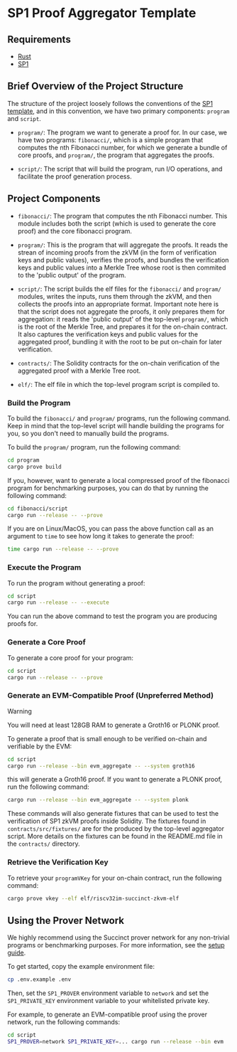 # SP1 Proof Aggregator Template 
## Requirements

- [Rust](https://rustup.rs/)
- [SP1](https://docs.succinct.xyz/getting-started/install.html)

## Brief Overview of the Project Structure
The structure of the project loosely follows the conventions of the [SP1 template](https://github.com/succinctlabs/sp1-project-template/tree/main), and in this convention, we have two primary components: `program` and `script`.

- `program/`: The program we want to generate a proof for. In our case, we have two programs: `fibonacci/`, which is a simple program that computes the nth Fibonacci number, for which we generate a bundle of core proofs, and `program/`, the program that aggregates the proofs.

- `script/`: The script that will build the program, run I/O operations, and facilitate the proof generation process.

## Project Components
- `fibonacci/`: The program that computes the nth Fibonacci number. This module includes both the script (which is used to generate the core proof) and the core fibonacci program.

- `program/`: This is the program that will aggregate the proofs. It reads the strean of incoming proofs from the zkVM (in the form of verification keys and public values), verifies the proofs, and bundles the verification keys and public values into a Merkle Tree whose root is then commited to the 'public output' of the program. 

- `script/`: The script builds the elf files for the `fibonacci/` and `program/` modules, writes the inputs, runs them through the zkVM, and then collects the proofs into an appropriate format. Important note here is that the script does not aggregate the proofs, it only prepares them for aggregation: it reads the 'public output' of the top-level `program/`, which is the root of the Merkle Tree, and prepares it for the on-chain contract. It also captures the verification keys and public values for the aggregated proof, bundling it with the root to be put on-chain for later verification.

- `contracts/`: The Solidity contracts for the on-chain verification of the aggregated proof with a Merkle Tree root.

- `elf/`: The elf file in which the top-level program script is compiled to.

### Build the Program

To build the `fibonacci/` and `program/` programs, run the following command. Keep in mind that the top-level script will handle building the programs for you, so you don't need to manually build the programs.

To build the `program/` program, run the following command:
```sh
cd program
cargo prove build
```

If you, however, want to generate a local compressed proof of the fibonacci program for benchmarking purposes, you can do that by running the following command:

```sh
cd fibonacci/script
cargo run --release -- --prove
```
If you are on Linux/MacOS, you can pass the above function call as an argument to `time` to see how long it takes to generate the proof:

```sh
time cargo run --release -- --prove
```
### Execute the Program

To run the program without generating a proof:

```sh
cd script
cargo run --release -- --execute
```

You can run the above command to test the program you are producing proofs for.

### Generate a Core Proof

To generate a core proof for your program:

```sh
cd script
cargo run --release -- --prove
```

### Generate an EVM-Compatible Proof (Unpreferred Method)

> [!WARNING]
> You will need at least 128GB RAM to generate a Groth16 or PLONK proof.

To generate a proof that is small enough to be verified on-chain and verifiable by the EVM:

```sh
cd script
cargo run --release --bin evm_aggregate -- --system groth16
```

this will generate a Groth16 proof. If you want to generate a PLONK proof, run the following command:

```sh
cargo run --release --bin evm_aggregate -- --system plonk
```

These commands will also generate fixtures that can be used to test the verification of SP1 zkVM proofs
inside Solidity. The fixtures found in `contracts/src/fixtures/` are for the produced by the top-level aggregator script. More details on the fixtures can be found in the README.md file in the `contracts/` directory.

### Retrieve the Verification Key

To retrieve your `programVKey` for your on-chain contract, run the following command:

```sh
cargo prove vkey --elf elf/riscv32im-succinct-zkvm-elf
```

## Using the Prover Network

We highly recommend using the Succinct prover network for any non-trivial programs or benchmarking purposes. For more information, see the [setup guide](https://docs.succinct.xyz/generating-proofs/prover-network.html).

To get started, copy the example environment file:

```sh
cp .env.example .env
```

Then, set the `SP1_PROVER` environment variable to `network` and set the `SP1_PRIVATE_KEY`
environment variable to your whitelisted private key.

For example, to generate an EVM-compatible proof using the prover network, run the following
commands:

```sh
cd script
SP1_PROVER=network SP1_PRIVATE_KEY=... cargo run --release --bin evm
```

